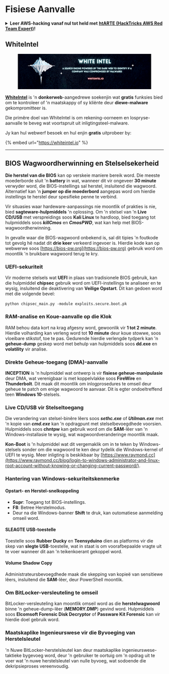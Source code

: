 # Fisiese Aanvalle

<details>

<summary><strong>Leer AWS-hacking vanaf nul tot held met</strong> <a href="https://training.hacktricks.xyz/courses/arte"><strong>htARTE (HackTricks AWS Red Team Expert)</strong></a><strong>!</strong></summary>

Ander maniere om HackTricks te ondersteun:

* As jy wil sien dat jou **maatskappy geadverteer word in HackTricks** of **HackTricks aflaai in PDF-formaat**, kyk na die [**INSKRYWINGSPLANNE**](https://github.com/sponsors/carlospolop)!
* Kry die [**amptelike PEASS & HackTricks swag**](https://peass.creator-spring.com)
* Ontdek [**Die PEASS Familie**](https://opensea.io/collection/the-peass-family), ons versameling van eksklusiewe [**NFT's**](https://opensea.io/collection/the-peass-family)
* **Sluit aan by die** 💬 [**Discord-groep**](https://discord.gg/hRep4RUj7f) of die [**telegram-groep**](https://t.me/peass) of **volg** ons op **Twitter** 🐦 [**@carlospolopm**](https://twitter.com/hacktricks_live)**.**
* **Deel jou haktruuks deur PR's in te dien by die** [**HackTricks**](https://github.com/carlospolop/hacktricks) en [**HackTricks Cloud**](https://github.com/carlospolop/hacktricks-cloud) github-opslag.

</details>

## WhiteIntel

<figure><img src=".gitbook/assets/image (1224).png" alt=""><figcaption></figcaption></figure>

[**WhiteIntel**](https://whiteintel.io) is 'n **donkerweb**-aangedrewe soekenjin wat **gratis** funksies bied om te kontroleer of 'n maatskappy of sy kliënte deur **diewe-malware** gekompromitteer is.

Die primêre doel van WhiteIntel is om rekening-oorneem en lospryse-aanvalle te beveg wat voortspruit uit inligtingsteel-malware.

Jy kan hul webwerf besoek en hul enjin **gratis** uitprobeer by:

{% embed url="https://whiteintel.io" %}

---

## BIOS Wagwoordherwinning en Stelselsekerheid

**Die herstel van die BIOS** kan op verskeie maniere bereik word. Die meeste moederborde sluit 'n **battery** in wat, wanneer dit vir ongeveer **30 minute** verwyder word, die BIOS-instellings sal herstel, insluitend die wagwoord. Alternatief kan 'n **jumper op die moederbord** aangepas word om hierdie instellings te herstel deur spesifieke penne te verbind.

Vir situasies waar hardeware-aanpassings nie moontlik of prakties is nie, bied **sagteware-hulpmiddels** 'n oplossing. Om 'n stelsel van 'n **Live CD/USB** met verspreidings soos **Kali Linux** te hardloop, bied toegang tot hulpmiddels soos **_killCmos_** en **_CmosPWD_**, wat kan help met BIOS-wagwoordherwinning.

In gevalle waar die BIOS-wagwoord onbekend is, sal dit tipies 'n foutkode tot gevolg hê nadat dit **drie keer** verkeerd ingevoer is. Hierdie kode kan op webwerwe soos [https://bios-pw.org](https://bios-pw.org) gebruik word om moontlik 'n bruikbare wagwoord terug te kry.

### UEFI-sekuriteit

Vir moderne stelsels wat **UEFI** in plaas van tradisionele BIOS gebruik, kan die hulpmiddel **chipsec** gebruik word om UEFI-instellings te analiseer en te wysig, insluitend die deaktivering van **Veilige Opstart**. Dit kan gedoen word met die volgende bevel:

`python chipsec_main.py -module exploits.secure.boot.pk`

### RAM-analise en Koue-aanvalle op die Klok

RAM behou data kort na krag afgesny word, gewoonlik vir **1 tot 2 minute**. Hierdie volharding kan verleng word tot **10 minute** deur koue stowwe, soos vloeibare stikstof, toe te pas. Gedurende hierdie verlengde tydperk kan 'n **geheue-dump** geskep word met behulp van hulpmiddels soos **dd.exe** en **volatility** vir analise.

### Direkte Geheue-toegang (DMA)-aanvalle

**INCEPTION** is 'n hulpmiddel wat ontwerp is vir **fisiese geheue-manipulasie** deur DMA, wat verenigbaar is met koppelvlakke soos **FireWire** en **Thunderbolt**. Dit maak dit moontlik om inlogprosedures te omseil deur geheue te patch om enige wagwoord te aanvaar. Dit is egter ondoeltreffend teen **Windows 10**-stelsels.

### Live CD/USB vir Stelseltoegang

Die verandering van stelsel-binêre lêers soos **_sethc.exe_** of **_Utilman.exe_** met 'n kopie van **_cmd.exe_** kan 'n opdragpunt met stelselbevoegdhede voorsien. Hulpmiddels soos **chntpw** kan gebruik word om die **SAM**-lêer van 'n Windows-installasie te wysig, wat wagwoordveranderinge moontlik maak.

**Kon-Boot** is 'n hulpmiddel wat dit vergemaklik om in te teken by Windows-stelsels sonder om die wagwoord te ken deur tydelik die Windows-kernel of UEFI te wysig. Meer inligting is beskikbaar by [https://www.raymond.cc](https://www.raymond.cc/blog/login-to-windows-administrator-and-linux-root-account-without-knowing-or-changing-current-password/).

### Hantering van Windows-sekuriteitskenmerke

#### Opstart- en Herstel-snelkoppeling

- **Supr**: Toegang tot BIOS-instellings.
- **F8**: Betree Herstelmodus.
- Deur na die Windows-banner **Shift** te druk, kan outomatiese aanmelding omseil word.

#### SLEAGTE USB-toestelle

Toestelle soos **Rubber Ducky** en **Teensyduino** dien as platforms vir die skep van **slegte USB**-toestelle, wat in staat is om voorafbepaalde vragte uit te voer wanneer dit aan 'n teikenkoerant gekoppel word.

#### Volume Shadow Copy

Administrateursbevoegdhede maak die skepping van kopieë van sensitiewe lêers, insluitend die **SAM**-lêer, deur PowerShell moontlik.

### Om BitLocker-versleuteling te omseil

BitLocker-versleuteling kan moontlik omseil word as die **herstelwagwoord** binne 'n geheue-dump-lêer (**MEMORY.DMP**) gevind word. Hulpmiddels soos **Elcomsoft Forensic Disk Decryptor** of **Passware Kit Forensic** kan vir hierdie doel gebruik word.

### Maatskaplike Ingenieurswese vir die Byvoeging van Herstelsleutel

'n Nuwe BitLocker-herstelsleutel kan deur maatskaplike ingenieurswese-taktieke bygevoeg word, deur 'n gebruiker te oortuig om 'n opdrag uit te voer wat 'n nuwe herstelsleutel van nulle byvoeg, wat sodoende die dekripsieproses vereenvoudig.
